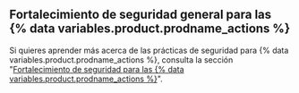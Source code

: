 ## Fortalecimiento de seguridad general para las {% data variables.product.prodname_actions %}

Si quieres aprender más acerca de las prácticas de seguridad para {% data variables.product.prodname_actions %}, consulta la sección "[Fortalecimiento de seguridad para las {% data variables.product.prodname_actions %}](/actions/learn-github-actions/security-hardening-for-github-actions)".